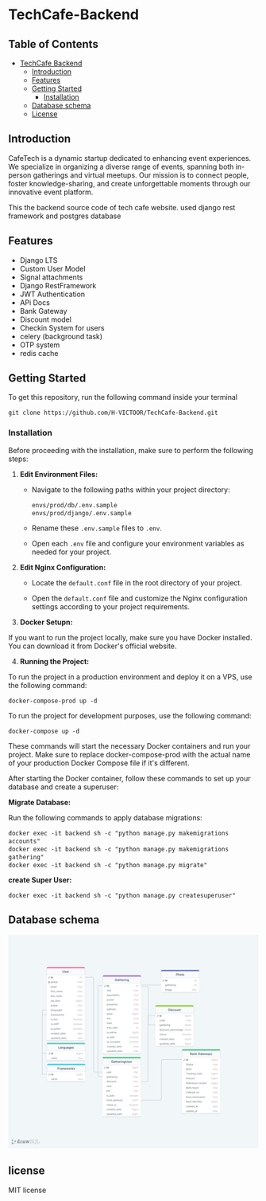 # TechCafe-Backend

## Table of Contents

- [TechCafe Backend](#TechCafe-Backend)
  - [Introduction](#introduction)
  - [Features](#features)
  - [Getting Started](#getting-started)
    - [Installation](#installation)
  - [Database schema](#database-schema)
  - [License](#license)

## Introduction
CafeTech is a dynamic startup dedicated to enhancing event experiences. We specialize in organizing a diverse range of events, spanning both in-person gatherings and virtual meetups. Our mission is to connect people, foster knowledge-sharing, and create unforgettable moments through our innovative event platform.

This the backend source code of tech cafe website. used django rest framework and postgres database 

## Features

- Django LTS
- Custom User Model
- Signal attachments
- Django RestFramework
- JWT Authentication
- APi Docs
- Bank Gateway
- Discount model
- Checkin System for users
- celery (background task)
- OTP system
- redis cache

## Getting Started

To get this repository, run the following command inside your terminal
```shell
git clone https://github.com/H-VICTOOR/TechCafe-Backend.git
```

### Installation

Before proceeding with the installation, make sure to perform the following steps:

1. **Edit Environment Files:**

   - Navigate to the following paths within your project directory:

     ```shell
     envs/prod/db/.env.sample
     envs/prod/django/.env.sample
     ```

   - Rename these `.env.sample` files to `.env`.

   - Open each `.env` file and configure your environment variables as needed for your project.

2. **Edit Nginx Configuration:**

   - Locate the `default.conf` file in the root directory of your project.

   - Open the `default.conf` file and customize the Nginx configuration settings according to your project requirements.

3. **Docker Setupn:**

If you want to run the project locally, make sure you have Docker installed. You can download it from Docker's official website.

4. **Running the Project:**

To run the project in a production environment and deploy it on a VPS, use the following command:

```shell
docker-compose-prod up -d
```
To run the project for development purposes, use the following command:

```shell
docker-compose up -d
```
These commands will start the necessary Docker containers and run your project. Make sure to replace docker-compose-prod with the actual name of your production Docker Compose file if it's different.

After starting the Docker container, follow these commands to set up your database and create a superuser:


**Migrate Database:**

   Run the following commands to apply database migrations:

   ```shell
   docker exec -it backend sh -c "python manage.py makemigrations accounts"
   docker exec -it backend sh -c "python manage.py makemigrations gathering"
   docker exec -it backend sh -c "python manage.py migrate"
```
**create Super User:**
```
docker exec -it backend sh -c "python manage.py createsuperuser"
```

## Database schema
<p align="center">
<img src="https://github.com/H-VICTOOR/TechCafe-Backend/blob/main/demo/database_schema.png" alt="database schema"/>
</p>

## license
MIT license
